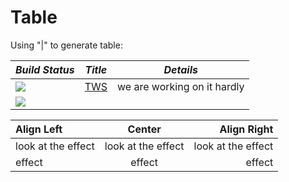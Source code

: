 # Table
Using "|" to generate table:

| *Build Status* | *Title* | *Details* |
| ---------------- | --------- | ----------- |
|[<img src="https://bitbucket.analog.com/projects/CBS/repos/adibtstack/attachments/230011e6e6/passing.svg">](https://bitbucket.analog.com/projects/CBS/repos/adibtstack/browse/app?at=refs%2Fheads%2Fmember%2Fdeanl) | [TWS](https://bitbucket.analog.com/projects/CBS/repos/adibtstack/browse/app?at=refs%2Fheads%2Fmember%2Fdeanl) | we are working on it hardly | 
|[<img src="https://bitbucket.analog.com/projects/CBS/repos/adibtstack/attachments/c9ee514b17/unknown.svg">](https://www.) | | | 


Align Left|Center|Align Right
 :--------- | :----: | ----------: 
look at the effect    |look at the effect    |look at the effect    
effect |effect |effect
